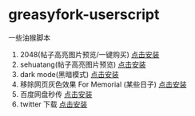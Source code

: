 # greasyfork-userscript
一些油猴脚本

1. 2048(帖子高亮图片预览/一键购买) [点击安装](https://raw.githubusercontent.com/bluebabes/greasyfork-userscript/main/2048/2048.user.js)
2. sehuatang(帖子高亮图片预览) [点击安装](https://raw.githubusercontent.com/bluebabes/greasyfork-userscript/main/sehuatang/sehuatang.user.js)
3. dark mode(黑暗模式) [点击安装](https://raw.githubusercontent.com/bluebabes/greasyfork-userscript/main/darkmode/darkmode.user.js)
4. 移除网页灰色效果 For Memorial (某些日子) [点击安装](https://raw.githubusercontent.com/bluebabes/greasyfork-userscript/main/removeMemorialStyle/removeMemorialStyle.user.js)
5. 百度网盘秒传 [点击安装](https://raw.githubusercontent.com/bluebabes/greasyfork-userscript/main/baidu/baidu.pan.user.js)
6. twitter 下载 [点击安装](https://raw.githubusercontent.com/bluebabes/greasyfork-userscript/main/twitter/twitter-web-exporter.user.js)